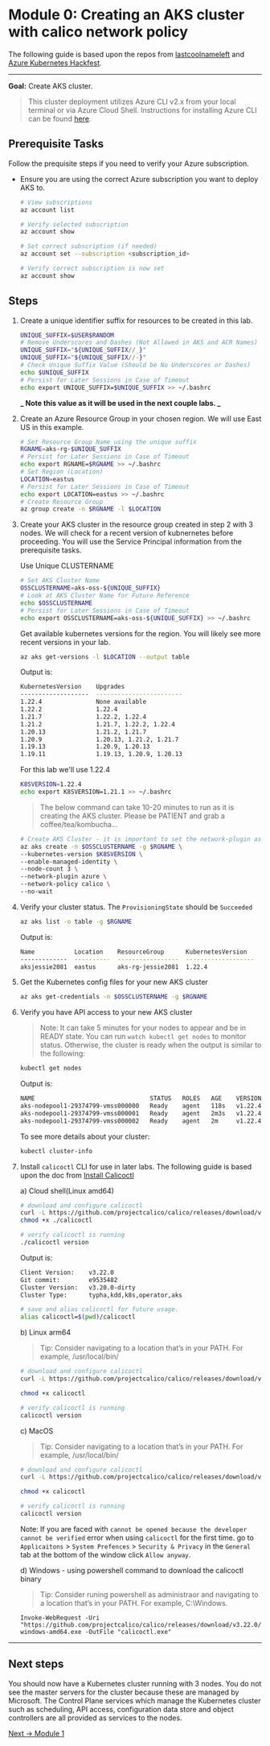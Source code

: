 # Module 0: Creating an AKS cluster with calico network policy

The following guide is based upon the repos from [lastcoolnameleft](https://github.com/lastcoolnameleft/kubernetes-workshop/blob/master/create-aks-cluster.md) and [Azure Kubernetes Hackfest](https://github.com/Azure/kubernetes-hackfest/tree/master/labs/create-aks-cluster#readme).

* * *

**Goal:** Create AKS cluster.

> This cluster deployment utilizes Azure CLI v2.x from your local terminal or via Azure Cloud Shell. Instructions for installing Azure CLI can be found [here](https://docs.microsoft.com/en-us/cli/azure/install-azure-cli).


## Prerequisite Tasks

Follow the prequisite steps if you need to verify your Azure subscription.

- Ensure you are using the correct Azure subscription you want to deploy AKS to.
    
	```bash
	# View subscriptions
	az account list   
 
    # Verify selected subscription
    az account show
    ```
    
    ```bash
    # Set correct subscription (if needed)
    az account set --subscription <subscription_id>
  
    # Verify correct subscription is now set
    az account show
    ```
    


## Steps

1.  Create a unique identifier suffix for resources to be created in this lab.
    
	```bash
    UNIQUE_SUFFIX=$USER$RANDOM
    # Remove Underscores and Dashes (Not Allowed in AKS and ACR Names)
    UNIQUE_SUFFIX="${UNIQUE_SUFFIX//_}"
    UNIQUE_SUFFIX="${UNIQUE_SUFFIX//-}"
    # Check Unique Suffix Value (Should be No Underscores or Dashes)
    echo $UNIQUE_SUFFIX
    # Persist for Later Sessions in Case of Timeout
    echo export UNIQUE_SUFFIX=$UNIQUE_SUFFIX >> ~/.bashrc
	```
    
    **_ Note this value as it will be used in the next couple labs. _**
	
2. Create an Azure Resource Group in your chosen region. We will use East US in this example.

   ```bash
   # Set Resource Group Name using the unique suffix
   RGNAME=aks-rg-$UNIQUE_SUFFIX
   # Persist for Later Sessions in Case of Timeout
   echo export RGNAME=$RGNAME >> ~/.bashrc
   # Set Region (Location)
   LOCATION=eastus
   # Persist for Later Sessions in Case of Timeout
   echo export LOCATION=eastus >> ~/.bashrc
   # Create Resource Group
   az group create -n $RGNAME -l $LOCATION
   ```
    
3.  Create your AKS cluster in the resource group created in step 2 with 3 nodes. We will check for a recent version of kubnernetes before proceeding. You will use the Service Principal information from the prerequisite tasks.
    
    Use Unique CLUSTERNAME
    
    ```bash
    # Set AKS Cluster Name
    OSSCLUSTERNAME=aks-oss-${UNIQUE_SUFFIX}
    # Look at AKS Cluster Name for Future Reference
    echo $OSSCLUSTERNAME
    # Persist for Later Sessions in Case of Timeout
    echo export OSSCLUSTERNAME=aks-oss-${UNIQUE_SUFFIX} >> ~/.bashrc
    ```
    
    Get available kubernetes versions for the region. You will likely see more recent versions in your lab.
    
    ```bash
    az aks get-versions -l $LOCATION --output table
    ```
    
    Output is:
    ```bash
    KubernetesVersion    Upgrades
    -------------------  ------------------------
    1.22.4               None available
    1.22.2               1.22.4
    1.21.7               1.22.2, 1.22.4
    1.21.2               1.21.7, 1.22.2, 1.22.4
    1.20.13              1.21.2, 1.21.7
    1.20.9               1.20.13, 1.21.2, 1.21.7
    1.19.13              1.20.9, 1.20.13
    1.19.11              1.19.13, 1.20.9, 1.20.13
    ```
    
    For this lab we'll use 1.22.4
    
    ```bash
    K8SVERSION=1.22.4
    echo export K8SVERSION=1.21.1 >> ~/.bashrc
    ```

    
    > The below command can take 10-20 minutes to run as it is creating the AKS cluster. Please be PATIENT and grab a coffee/tea/kombucha...
    
    ```bash
    # Create AKS Cluster - it is important to set the network-plugin as azure and network-policy as calico
    az aks create -n $OSSCLUSTERNAME -g $RGNAME \
    --kubernetes-version $K8SVERSION \
    --enable-managed-identity \
    --node-count 3 \
    --network-plugin azure \
    --network-policy calico \
    --no-wait
    
    ```
    
4.  Verify your cluster status. The `ProvisioningState` should be `Succeeded`
    
    ```bash
    az aks list -o table -g $RGNAME
    ```
    Output is:
    ```bash
    Name           Location    ResourceGroup      KubernetesVersion    ProvisioningState    Fqdn
    -------------  ----------  -----------------  -------------------  -------------------  -----------------------------------------------------------------
    aksjessie2081  eastus      aks-rg-jessie2081  1.22.4               Succeeded             aksjessie2-aks-rg-jessie208-03cfb8-9713ae4f.hcp.eastus.azmk8s.io
    
    ```
    
5.  Get the Kubernetes config files for your new AKS cluster
    
    ```bash
    az aks get-credentials -n $OSSCLUSTERNAME -g $RGNAME
    ```
    
6.  Verify you have API access to your new AKS cluster
    
    > Note: It can take 5 minutes for your nodes to appear and be in READY state. You can run `watch kubectl get nodes` to monitor status. Otherwise, the cluster is ready when the output is similar to the following:
    
	```bash
	kubectl get nodes
	```
    
    Output is:
	```bash
	NAME                                STATUS   ROLES   AGE    VERSION
	aks-nodepool1-29374799-vmss000000   Ready    agent   118s   v1.22.4
	aks-nodepool1-29374799-vmss000001   Ready    agent   2m3s   v1.22.4
	aks-nodepool1-29374799-vmss000002   Ready    agent   2m     v1.22.4
	```

	To see more details about your cluster:
	```bash
	kubectl cluster-info
	```
	
7.  Install `calicoctl` CLI for use in later labs. The following guide is based upon the doc from [Install Calicoctl](https://projectcalico.docs.tigera.io/maintenance/clis/calicoctl/install) 

    a) Cloud shell(Linux amd64)
 
    ```bash    
    # download and configure calicoctl
    curl -L https://github.com/projectcalico/calico/releases/download/v3.22.0/calicoctl-linux-amd64 -o calicoctl
    chmod +x ./calicoctl
    
    # verify calicoctl is running 
    ./calicoctl version

    ```

    Output is:
    ```bash
    Client Version:    v3.22.0
    Git commit:        e9535482
    Cluster Version:   v3.20.0-dirty
    Cluster Type:      typha,kdd,k8s,operator,aks
    ```
     
    ```bash 
    # save and alias calicoctl for future usage.
    alias calicoctl=$(pwd)/calicoctl
    ```

    b) Linux arm64

    >Tip: Consider navigating to a location that’s in your PATH. For example, /usr/local/bin/
    ```bash    
    # download and configure calicoctl
    curl -L https://github.com/projectcalico/calico/releases/download/v3.22.0/calicoctl-linux-arm64 -o calicoctl

    chmod +x calicoctl
    
    # verify calicoctl is running 
    calicoctl version
    ```

    c) MacOS
    
    >Tip: Consider navigating to a location that’s in your PATH. For example, /usr/local/bin/
    ```bash    
    # download and configure calicoctl
    curl -L https://github.com/projectcalico/calico/releases/download/v3.22.0/calicoctl-darwin-amd64 -o calicoctl

    chmod +x calicoctl
    
    # verify calicoctl is running 
    calicoctl version
    ```
    Note: If you are faced with `cannot be opened because the developer cannot be verified` error when using `calicoctl` for the first time. go to `Applicaitons` \> `System Prefences` \> `Security & Privacy` in the `General` tab at the bottom of the window click `Allow anyway`.  


    d) Windows - using powershell command to download the calicoctl binary  
    >Tip: Consider runing powershell as administraor and navigating to a location that’s in your PATH. For example, C:\Windows.
    
    ```pwsh
    Invoke-WebRequest -Uri "https://github.com/projectcalico/calico/releases/download/v3.22.0/calicoctl-windows-amd64.exe -OutFile "calicoctl.exe" 
    ```
    
    


--- 
## Next steps

You should now have a Kubernetes cluster running with 3 nodes. You do not see the master servers for the cluster because these are managed by Microsoft. The Control Plane services which manage the Kubernetes cluster such as scheduling, API access, configuration data store and object controllers are all provided as services to the nodes.
<br>    

    
[Next -> Module 1](../calicooss/configuring-demo-apps.md)
